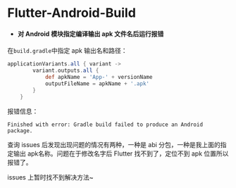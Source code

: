 # Flutter-Android-Build

* #### 对 Android 模块指定编译输出 apk 文件名后运行报错

在`build.gradle`中指定 apk 输出名和路径：

```groovy
applicationVariants.all { variant ->
        variant.outputs.all {
            def apkName = 'App-' + versionName
            outputFileName = apkName + '.apk'
        }
    }
```

报错信息：

```
Finished with error: Gradle build failed to produce an Android package.
```

查询 issues 后发现出现问题的情况有两种，一种是 abi 分包，一种是我上面的指定输出 apk名称。问题在于修改名字后 Flutter 找不到了，定位不到 apk 位置所以报错了。

issues 上暂时找不到解决方法~

